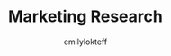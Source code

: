 ---
layout: person
image: emily.jpg
name: Emily Lokteff
author: emilylokteff
title: Marketing Research
order: 12

social: 
  - account: twitter
    username: EmilyLokteff
  - account: facebook
    username: emily.lokteff
  - account: instagram
    username: emilylokteff
  - account: spotify
    username: 1235186594

bio: "Living that social media life. Classical pianist, spread sheet enthusiast, never seen without a travel mug full of tea."
---